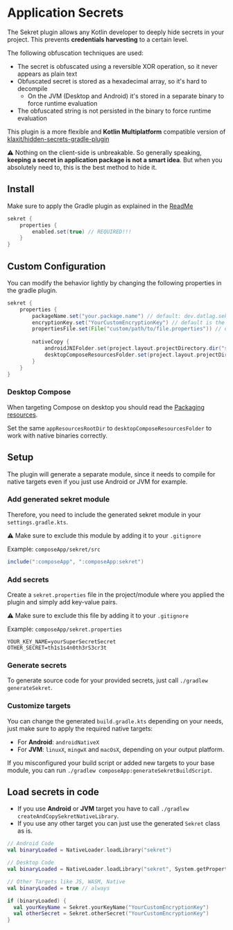 # Application Secrets

The Sekret plugin allows any Kotlin developer to deeply hide secrets in your project. This prevents **credentials harvesting** to a certain level.

The following obfuscation techniques are used:

- The secret is obfuscated using a reversible XOR operation, so it never appears as plain text
- Obfuscated secret is stored as a hexadecimal array, so it's hard to decompile
  - On the JVM (Desktop and Android) it's stored in a separate binary to force runtime evaluation
- The obfuscated string is not persisted in the binary to force runtime evaluation

This plugin is a more flexible and **Kotlin Multiplatform** compatible version of [klaxit/hidden-secrets-gradle-plugin](https://github.com/klaxit/hidden-secrets-gradle-plugin)

⚠️ Nothing on the client-side is unbreakable. So generally speaking, **keeping a secret in application package is not a smart idea**. But when you absolutely need to, this is the best method to hide it.

## Install

Make sure to apply the Gradle plugin as explained in the [ReadMe](README.md#install)

```gradle
sekret {
    properties {
        enabled.set(true) // REQUIRED!!!
    }
}
```

## Custom Configuration

You can modify the behavior lightly by changing the following properties in the gradle plugin.

```gradle
sekret {
    properties {
        packageName.set("your.package.name") // default: dev.datlag.sekret
        encryptionKey.set("YourCustomEncryptionKey") // default is the specified packageName
        propertiesFile.set(File("custom/path/to/file.properties")) // default: sekret.properties in the current module folder
        
        nativeCopy {
            androidJNIFolder.set(project.layout.projectDirectory.dir("src/androidMain/jniLibs")) // REQUIRED if targeting android
            desktopComposeResourcesFolder.set(project.layout.projectDirectory.dir("src/jvmMain/resources")) // for targeting desktop compose
        }
    }
}
```

### Desktop Compose

When targeting Compose on desktop you should read the [Packaging resources](https://github.com/JetBrains/compose-multiplatform/blob/master/tutorials/Native_distributions_and_local_execution/README.md#packaging-resources).

Set the same `appResourcesRootDir` to `desktopComposeResourcesFolder` to work with native binaries correctly.

## Setup

The plugin will generate a separate module, since it needs to compile for native targets even if you just use Android or JVM for example.

### Add generated sekret module

Therefore, you need to include the generated sekret module in your `settings.gradle.kts`.

⚠️ Make sure to exclude this module by adding it to your `.gitignore`

Example: `composeApp/sekret/src`

```gradle
include(":composeApp", ":composeApp:sekret")
```

### Add secrets

Create a `sekret.properties` file in the project/module where you applied the plugin and simply add key-value pairs.

⚠️ Make sure to exclude this file by adding it to your `.gitignore`

Example: `composeApp/sekret.properties`

```properties
YOUR_KEY_NAME=yourSuperSecretSecret
OTHER_SECRET=th1s1s4n0th3rS3cr3t
```

### Generate secrets

To generate source code for your provided secrets, just call `./gradlew generateSekret`.

### Customize targets

You can change the generated `build.gradle.kts` depending on your needs, just make sure to apply the required native targets:

- For **Android**: `androidNativeX`
- For **JVM**: `linuxX`, `mingwX` and `macOsX`, depending on your output platform.

If you misconfigured your build script or added new targets to your base module, you can run `./gradlew composeApp:generateSekretBuildScript`.

## Load secrets in code

- If you use **Android** or **JVM** target you have to call `./gradlew createAndCopySekretNativeLibrary`.
- If you use any other target you can just use the generated `Sekret` class as is.

```kotlin
// Android Code
val binaryLoaded = NativeLoader.loadLibrary("sekret")

// Desktop Code
val binaryLoaded = NativeLoader.loadLibrary("sekret", System.getProperty("compose.application.resources.dir")?.let { File(it) })

// Other Targets like JS, WASM, Native
val binaryLoaded = true // always

if (binaryLoaded) {
  val yourKeyName = Sekret.yourKeyName("YourCustomEncryptionKey")
  val otherSecret = Sekret.otherSecret("YourCustomEncryptionKey")
}
```